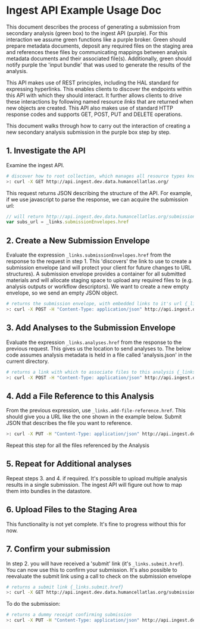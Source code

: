 # Ingest API Example Usage Doc

This document describes the process of generating a submission from secondary analysis (green box) to the ingest API (purple). For this interaction we assume green functions like a purple broker. Green should prepare metadata documents, deposit any required files on the staging area and references these files by communicating mappings between analysis metadata documents and their associated file(s). Additionally, green should notify purple the 'input bundle' that was used to generate the results of the analysis.

This API makes use of REST principles, including the HAL standard for expressing hyperlinks. This enables clients to discover the endpoints within this API with which they should interact. It further allows clients to drive these interactions by following named resource _links_ that are returned when new objects are created. This API also makes use of standard HTTP response codes and supports GET, POST, PUT and DELETE operations.

This document walks through how to carry out the interaction of creating a new secondary analysis submission in the purple box step by step.

## 1. Investigate the API

Examine the ingest API.

```bash
# discover how to root collection, which manages all resource types known to this API
>: curl -X GET http://api.ingest.dev.data.humancellatlas.org/
```

This request returns JSON describing the structure of the API. For example, if we use javascript to parse the response, we can acquire the submission url:
```javascript
// will return http://api.ingest.dev.data.humancellatlas.org/submissionEnvelopes
var subs_url = _links.submissionEnvelopes.href
```

## 2. Create a New Submission Envelope

Evaluate the expression `_links.submissionEnvelopes.href` from the response to the request in step 1. This 'discovers' the link to use to create a submission envelope (and will protect your client for future changes to URL structures). A submission envelope provides a container for all submitted materials and will allocate staging space to upload any required files to (e.g. analysis outputs or workflow descriptors). We want to create a new empty envelope, so we send an empty JSON object.

```bash
# returns the submission envelope, with embedded links to it's url {_links.self.href} and a link to use to create assays {_links.assays}
>: curl -X POST -H "Content-Type: application/json" http://api.ingest.dev.data.humancellatlas.org/submissionEnvelopes -d {}
```

## 3. Add Analyses to the Submission Envelope

Evaluate the expression `_links.analyses.href` from the response to the previous request. This gives us the location to send analyses to. The below code assumes analysis metadata is held in a file called 'analysis.json' in the current directory.

```bash
# returns a link with which to associate files to this analysis {_links.add-file-reference.href}
>: curl -X POST -H "Content-Type: application/json" http://api.ingest.dev.data.humancellatlas.org/submissionEnvelopes/{sub_id}/analyses -d @analysis.json
```

## 4. Add a File Reference to this Analysis

From the previous expression, use `_links.add-file-reference.href`. This should give you a URL like the one shown in the example below. Submit JSON that describes the file you want to reference.

```bash
>: curl -X PUT -H "Content-Type: application/json" http://api.ingest.dev.data.humancellatlas.org/analyses/{analysis_id}/analyses/fileReference -d '{"fileName": "ERR1630013.fastq.gz", "content": {"lane": 1, "type": "reads", "name": "ERR1630013.fastq.gz", "format": ".fastq.gz"}}'
```

Repeat this step for all the files referenced by the Analysis

## 5. Repeat for Additional analyses

Repeat steps 3. and 4. if required. It's possible to upload multiple analysis results in a single submission. The ingest API will figure out how to map them into bundles in the datastore.

## 6. Upload Files to the Staging Area

This functionality is not yet complete. It's fine to progress without this for now.

## 7. Confirm your submission

In step 2. you will have received a 'submit' link (it's `_links.submit.href`). You can now use this to confirm your submission. It's also possible to reevaluate the submit link using a call to check on the submission envelope

```bash
# returns a submit link {_links.submit.href}
>: curl -X GET http://api.ingest.dev.data.humancellatlas.org/submissionEnvelopes/{sub_id}
```

To do the submission:

```bash
# returns a dummy receipt confirming submission
>: curl -X PUT -H "Content-Type: application/json" http://api.ingest.dev.data.humancellatlas.org/submissionEnvelopes/{sub_id}/confirmation
```
